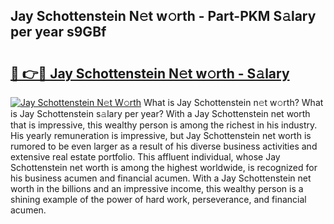 ## Jay Schottenstein N𝚎t w𝚘rth - Part-PKM S𝚊lary per year s9GBf

# <h2><a href="http://gc2cpl.nevu.top/?p=Jay+Schottenstein">🔗 👉🔴 Jay Schottenstein N𝚎t w𝚘rth - S𝚊lary</a></h2>

[![Jay Schottenstein N𝚎t W𝚘rth](https://i.imgur.com/Oavwk0R.jpeg)](http://gc2cpl.nevu.top/?p=Jay+Schottenstein)
What is Jay Schottenstein n𝚎t w𝚘rth? What is Jay Schottenstein s𝚊lary per year?
With a Jay Schottenstein net worth that is impressive, this wealthy person is among the richest in his industry. His yearly remuneration is impressive, but Jay Schottenstein net worth is rumored to be even larger as a result of his diverse business activities and extensive real estate portfolio. This affluent individual, whose Jay Schottenstein net worth is among the highest worldwide, is recognized for his business acumen and financial acumen. With a Jay Schottenstein net worth in the billions and an impressive income, this wealthy person is a shining example of the power of hard work, perseverance, and financial acumen.
